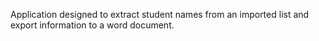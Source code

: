 Application designed to extract student names from an imported list and export information to a word document.
